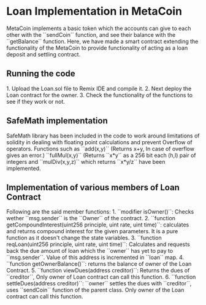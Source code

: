 <h1>Loan Implementation in MetaCoin</h1>
MetaCoin implements a basic token which the accounts can give to each other with the ``sendCoin`` function, and see their balance with the ``getBalance`` function. Here, we have made a smart contract extending the functionality of the MetaCoin to provide functionality of acting as a loan deposit and settling contract.

<h2>Running the code</h2>
  1. Upload the Loan.sol file to Remix IDE and compile it.
  2. Next deploy the Loan contract for the owner.
  3. Check the functionality of the functions to see if they work or not.

<h2>SafeMath implementation</h2>
SafeMath library has been included in the code to work around limitations of solidity in dealing with floating point calculations and prevent Overflow of operators.
Functions such as ``add(x,y)`` (Returns x+y, In case of overflow gives an error.)  ``fullMul(x,y)`` (Returns ``x*y`` as a 256 bit each (h,l) pair of integers and 
``mulDiv(x,y,z)`` which returns ``x*y/z`` have been implemented.

<h2>Implementation of various members of Loan Contract</h2>
Following are the said member functions:
  1. ``modifier isOwner()``: Checks wether ``msg.sender`` is the ``Owner`` of the contract.
  2. ``function getCompoundInterest(uint256 principle, uint rate, uint time)``: calculates and returns compound interest for the given parameters. It is a pure function as it  doesn't change the state variables.
  3. ``function reqLoan(uint256 principle, uint rate, uint time)``: Calculates and requests back the due amount of loan which the ``owner`` has yet to pay to ``msg.sender``. Value of this address is incremented in ``loan`` map.
  4. ``function getOwnerBalance()``: returns the balance of owner of the Loan Contract.
  5. ``function viewDues(address creditor)``: Returns the dues of ``creditor``, Only owner of Loan contract can call this function.
  6. ``function settleDues(address creditor)``: ``owner`` settles the dues with ``creditor``, uses ``sendCoin`` function of the parent class. Only owner of the Loan contract can call this function.
